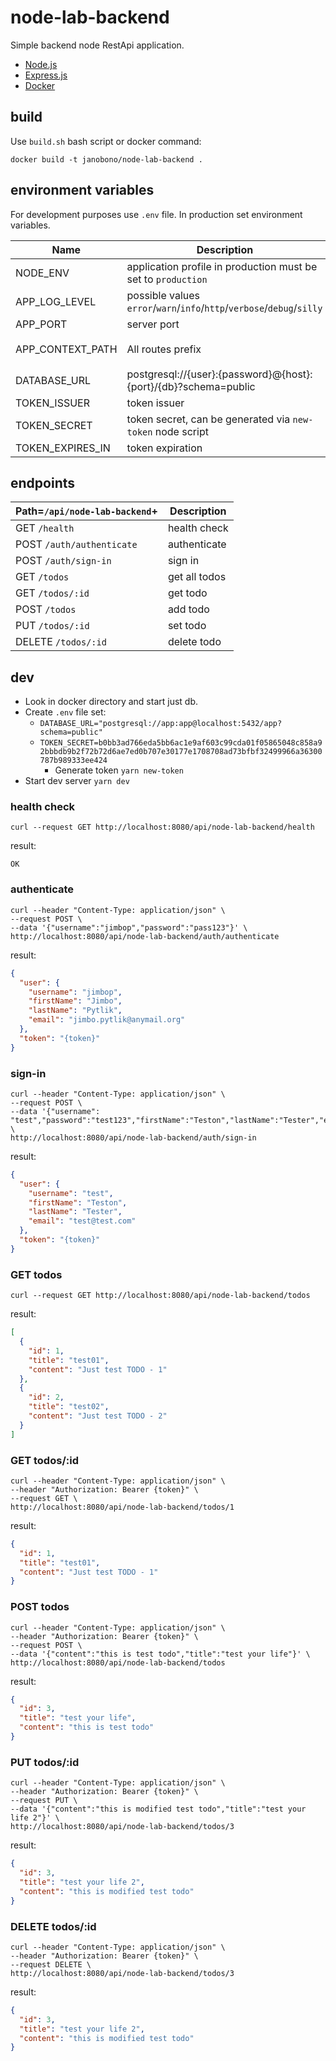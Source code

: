 # node-lab-backend

Simple backend node RestApi application.

* [Node.js](https://nodejs.org)
* [Express.js](https://expressjs.com/)
* [Docker](https://www.docker.com)

## build

Use `build.sh` bash script or docker command:

```shell
docker build -t janobono/node-lab-backend .
```

## environment variables

For development purposes use `.env` file. In production set environment variables.

| Name             | Description                                                             | Default                 |
|------------------|-------------------------------------------------------------------------|-------------------------|
| NODE_ENV         | application profile in production must be set to `production`           |                         |
| APP_LOG_LEVEL    | possible values  `error`/`warn`/`info`/`http`/`verbose`/`debug`/`silly` | `debug`                 |
| APP_PORT         | server port                                                             | `8080`                  |
| APP_CONTEXT_PATH | All routes prefix                                                       | `/api/node-lab-backend` |
| DATABASE_URL     | postgresql://{user}:{password}@{host}:{port}/{db}?schema=public         |                         |
| TOKEN_ISSUER     | token issuer                                                            | `node-lab`              |
| TOKEN_SECRET     | token secret, can be generated via `new-token` node script              |                         | 
| TOKEN_EXPIRES_IN | token expiration                                                        | `8h`                    |

## endpoints

| Path=`/api/node-lab-backend`+ | Description   |
|-------------------------------|---------------|
| GET `/health`                 | health check  |
| POST `/auth/authenticate`     | authenticate  |
| POST `/auth/sign-in`          | sign in       |
| GET `/todos`                  | get all todos |
| GET `/todos/:id`              | get todo      |
| POST `/todos`                 | add todo      |
| PUT `/todos/:id`              | set todo      |
| DELETE `/todos/:id`           | delete todo   |

## dev

- Look in docker directory and start just db.
- Create `.env` file set:
    - `DATABASE_URL="postgresql://app:app@localhost:5432/app?schema=public"`
    - `TOKEN_SECRET=b0bb3ad766eda5bb6ac1e9af603c99cda01f05865048c858a92bbbdb9b2f72b72d6ae7ed0b707e30177e1708708ad73bfbf32499966a36300787b989333ee424`
        - Generate token `yarn new-token`
- Start dev server `yarn dev`

### health check

```
curl --request GET http://localhost:8080/api/node-lab-backend/health
```

result:

```
OK
```

### authenticate

```
curl --header "Content-Type: application/json" \
--request POST \
--data '{"username":"jimbop","password":"pass123"}' \
http://localhost:8080/api/node-lab-backend/auth/authenticate
```

result:

```json
{
  "user": {
    "username": "jimbop",
    "firstName": "Jimbo",
    "lastName": "Pytlik",
    "email": "jimbo.pytlik@anymail.org"
  },
  "token": "{token}"
}
```

### sign-in

```
curl --header "Content-Type: application/json" \
--request POST \
--data '{"username": "test","password":"test123","firstName":"Teston","lastName":"Tester","email":"test@test.com"}' \
http://localhost:8080/api/node-lab-backend/auth/sign-in
```

result:

```json
{
  "user": {
    "username": "test",
    "firstName": "Teston",
    "lastName": "Tester",
    "email": "test@test.com"
  },
  "token": "{token}"
}
```

### GET todos

```
curl --request GET http://localhost:8080/api/node-lab-backend/todos
```

result:

```json
[
  {
    "id": 1,
    "title": "test01",
    "content": "Just test TODO - 1"
  },
  {
    "id": 2,
    "title": "test02",
    "content": "Just test TODO - 2"
  }
]
```

### GET todos/:id

```
curl --header "Content-Type: application/json" \
--header "Authorization: Bearer {token}" \
--request GET \
http://localhost:8080/api/node-lab-backend/todos/1
```

result:

```json
{
  "id": 1,
  "title": "test01",
  "content": "Just test TODO - 1"
}
```

### POST todos

```
curl --header "Content-Type: application/json" \
--header "Authorization: Bearer {token}" \
--request POST \
--data '{"content":"this is test todo","title":"test your life"}' \
http://localhost:8080/api/node-lab-backend/todos
```

result:

```json
{
  "id": 3,
  "title": "test your life",
  "content": "this is test todo"
}
```

### PUT todos/:id

```
curl --header "Content-Type: application/json" \
--header "Authorization: Bearer {token}" \
--request PUT \
--data '{"content":"this is modified test todo","title":"test your life 2"}' \
http://localhost:8080/api/node-lab-backend/todos/3
```

result:

```json
{
  "id": 3,
  "title": "test your life 2",
  "content": "this is modified test todo"
}
```

### DELETE todos/:id

```
curl --header "Content-Type: application/json" \
--header "Authorization: Bearer {token}" \
--request DELETE \
http://localhost:8080/api/node-lab-backend/todos/3
```

result:

```json
{
  "id": 3,
  "title": "test your life 2",
  "content": "this is modified test todo"
}
```
